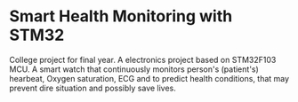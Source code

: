 # Smart Health Monitoring with STM32
College project for final year.
A electronics project based on STM32F103 MCU.
A smart watch that continuously monitors person's (patient's) hearbeat, Oxygen saturation, ECG and to predict health conditions, that may prevent dire situation and possibly save lives.

